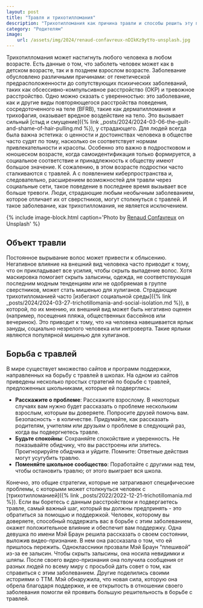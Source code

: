 ```yaml
---
layout: post
title: "Травля и трихотилломания"
description: "Трихотилломания как причина травли и способы решить эту проблему"
category: "Родителям"
image:
    url: /assets/img/2024/renaud-confavreux-nDIkKz9ytYo-unsplash.jpg
---
```


Трихотилломания может настигнуть любого человека в любом возрасте. Есть данные о том, что заболеть человек может как в детском возрасте, 
так и в позднем взрослом возрасте. Заболевание обусловлено различными причинами: от генетической предрасположенности 
до сопутствующих психических заболеваний, таких как обсессивно-компульсивное расстройство (ОКР) и тревожное расстройство.
Одно можно сказать с уверенностью: это заболевание, как и другие виды повторяющегося расстройства поведения, 
сосредоточенного на теле (BFRB), такие как дерматилломания и трихофагия, оказывает вредное воздействие на тело. 
Это вызывает сильный [стыд и смущение]({% link _posts/2024/2024-03-06-the-guilt-and-shame-of-hair-pulling.md %}), у страдающего. Для людей всегда была важна эстетика: о ценности и достоинствах 
человека в обществе часто судят по тому, насколько он соответствует нормам привлекательности и красоты. Особенно 
это важно в подростковом и юношеском возрасте, когда самоидентификация только формируется, а социальное соответствие 
и принадлежность к обществу имеют большое значение. К сожалению, в этом возрасте подростки часто сталкиваются с травлей. 
А с появлением киберпространства и, следовательно, расширением возможностей для травли через социальные сети, такое 
поведение в последнее время вызывает все больше тревоги. Люди, страдающие любым необычным заболеванием, которое 
отличает их от сверстников, могут столкнуться с травлей. И такое заболевание, как трихотилломания, не является исключением.


{% include image-block.html
caption='Photo by <a href="https://unsplash.com/@renaudcfx" rel="nofollow">Renaud Confavreux</a> on Unsplash'
%}

## Объект травли

Постоянное вырывание волос может привести к облысению. Негативное влияние на внешний вид человека часто приводит к 
тому, что он прикладывает все усилия, чтобы скрыть выпадение волос. Хотя маскировка помогает скрыть залысины, одежда, 
не соответствующая последним модным тенденциям или не одобряемая в группе сверстников, может стать мишенью для хулиганов. 
Страдающие трихотилломанией часто [избегают социальной среды]({% link _posts/2024/2024-03-27-trichotillomania-and-social-isolation.md %}), в которой, по их мнению, их внешний вид может быть негативно 
оценен (например, посещения пляжа, общественных бассейнов или вечеринок). Это приводит к тому, что на человека навешивается 
ярлык зануды, социально незрелого человека или интроверта. Такие ярлыки являются популярной мишенью для хулиганов.

## Борьба с травлей

В мире существует множество сайтов и программ поддержки, направленных на борьбу с травлей в школах. На одном 
из сайтов приведены несколько простых стратегий по борьбе с травлей, предложенных школьниками, которые ей подверглись:

- **Расскажите о проблеме**: Расскажите взрослому. В некоторых случаях вам нужно будет рассказать о проблеме 
нескольким взрослым, которым вы доверяете. Попросите друзей помочь вам. Безопасность - в количестве. Придумайте, 
как рассказать родителям, учителям или друзьям о проблеме в следующий раз, когда вы подвергнетесь травле.
- **Будьте спокойны**: Сохраняйте спокойствие и уверенность. Не показывайте обидчику, что вы расстроены или злитесь. 
Проигнорируйте обидчика и уйдите. Помните: Ответные действия могут усугубить травлю.
- **Поменяйте школьное сообщество**: Поработайте с другими над тем, чтобы остановить травлю; от этого выиграет вся школа.

Конечно, это общие стратегии, которые не затрагивают специфические проблемы, с которыми может столкнуться человек 
с [трихотилломанией]({% link _posts/2022/2022-12-21-trichotillomania.md %}). Если вы боретесь с данным расстройством и подвергаетесь травле, самый важный шаг, который вы 
должны предпринять - это обратиться за помощью и поддержкой. Человек, которому вы доверяете, способный поддержать 
вас в борьбе с этим заболеванием, окажет положительное влияние и обеспечит вам поддержку. Одна девушка по имени Мэй 
Браун решила рассказать о своем состоянии, выложив видео-признание. В нем она рассказала о том, что ей пришлось пережить. 
Одноклассники прозвали Мэй Браун “плешивой” из-за ее залысин. Чтобы скрыть залысины, она носила невидимки и шляпы. После 
своего видео-признания она получила сообщения от разных людей по всему миру с просьбой дать совет о том, как справиться 
с этим заболеванием. Другие поделились своими историями о ТТМ. Мэй обнаружила, что новая сила, которую она обрела 
благодаря поддержке, и ее открытость в отношении своего заболевания помогли ей проявить большую решительность в борьбе с травлей.
